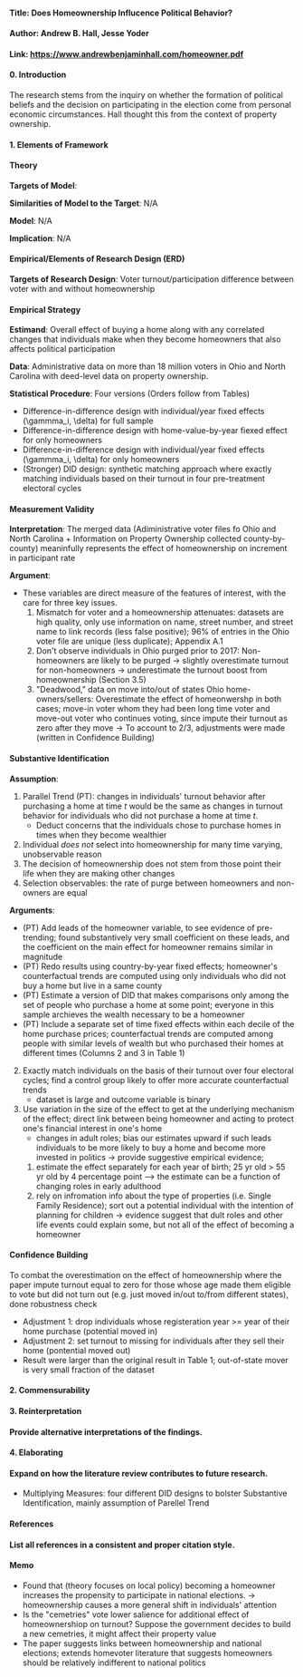 #### Title: Does Homeownership Influcence Political Behavior?
#### Author: Andrew B. Hall, Jesse Yoder
#### Link: https://www.andrewbenjaminhall.com/homeowner.pdf

#### 0. Introduction
The research stems from the inquiry on whether the formation of political beliefs and the decision on participating in the election come from personal economic circumstances. Hall thought this from the context of property ownership. 

#### 1. Elements of Framework
#### Theory
**Targets of Model**: 

**Similarities of Model to the Target**: N/A

**Model**: N/A

**Implication**: N/A

#### Empirical/Elements of Research Design (ERD)
**Targets of Research Design**: Voter turnout/participation difference between voter with and without homeownership
#### Empirical Strategy
**Estimand**: Overall effect of buying a home along with any correlated changes that individuals make when they become homeowners that also affects political participation

**Data**: Administrative data on more than 18 million voters in Ohio and North Carolina with deed-level data on property ownership.

**Statistical Procedure**: Four versions (Orders follow from Tables)
- Difference-in-difference design with individual/year fixed effects (\gammma_i, \delta) for full sample
- Difference-in-difference design with home-value-by-year fiexed effect for only homeowners
- Difference-in-difference design with individual/year fixed effects (\gammma_i, \delta) for only homeowners
- (Stronger) DID design: synthetic matching approach where exactly matching individuals based on their turnout in four pre-treatment electoral cycles

#### Measurement Validity
**Interpretation**: The merged data (Adiministrative voter files fo Ohio and North Carolina + Information on Property Ownership collected county-by-county) meaninfully represents the effect of homeownership on increment in participant rate

**Argument**:
- These variables are direct measure of the features of interest, with the care for three key issues.
    1. Mismatch for voter and a homeownership attenuates: datasets are high quality, only use information on name, street number, and street name to link records (less false positive); 96% of entries in the Ohio voter file are unique (less duplicate); Appendix A.1
    2. Don't observe individuals in Ohio purged prior to 2017: Non-homeowners are likely to be purged -> slightly overestimate turnout for non-homeowners -> underestimate the turnout boost from homeownership (Section 3.5)
    3. "Deadwood," data on move into/out of states Ohio home-owners/sellers: Overestimate the effect of homeonwershp in both cases; move-in voter whom they had been long time voter and move-out voter who continues voting, since impute their turnout as zero after they move
    -> To account to 2/3, adjustments were made (written in Confidence Building) 

#### Substantive Identification
**Assumption**:
1.  Parallel Trend (PT): changes in individuals' turnout behavior after purchasing a home at time *t* would be the same as changes in turnout behavior for individuals who did not purchase a home at time *t*.
    - Deduct concerns that the individuals chose to purchase homes in times when they become wealthier
2. Individual *does not* select into homeownership for many time varying, unobservable reason
3. The decision of homeownership does not stem from those point their life when they are making other changes
4. Selection observables: the rate of purge between homeowners and non-owners are equal

**Arguments**:
- (PT) Add leads of the homeowner variable, to see evidence of pre-trending; found substantively very small coefficient on these leads, and the coefficient on the main effect for homeowner remains similar in magnitude
- (PT) Redo results using country-by-year fixed effects; homeowner's counterfactual trends are computed using only individuals who did not buy a home but live in a same county
- (PT) Estimate a version of DID that makes comparisons only among the set of people who purchase a home at some point; everyone in this sample archieves the wealth necessary to be a homeowner
- (PT) Include a separate set of time fixed effects within each decile of the home purchase prices; counterfactual trends are computed among people with similar levels of wealth but who purchased their homes at different times (Columns 2 and 3 in Table 1)
2. Exactly match individuals on the basis of their turnout over four electoral cycles; find a control group likely to offer more accurate counterfactual trends
    - dataset is large and outcome variable is binary
3. Use variation in the size of the effect to get at the underlying mechanism of the effect; direct link between being homeowner and acting to protect one's financial interest in one's home
    - changes in adult roles; bias our estimates upward if such leads individuals to be more likely to buy a home and become more invested in politics
    -> provide suggestive empirical evidence;
    1. estimate the effect separately for each year of birth; 25 yr old > 55 yr old by 4 percentage point --> the estimate can be a function of changing roles in early adulthood 
    2. rely on infromation info about the type of properties (i.e. Single Family Residence); sort out a potential individual with the intention of planning for children
    -> evidence suggest that dult roles and other life events could explain some, but not all of the effect of becoming a homeowner

#### Confidence Building
To combat the overestimation on the effect of homeownership where the paper impute turnout equal to zero for those whose age made them eligible to vote but did not turn out (e.g. just moved in/out to/from different states), done robustness check
- Adjustment 1: drop individuals whose registeration year >= year of their home purchase (potential moved in)
- Adjustment 2: set turnout to missing for individuals after they sell their home (pontential moved out)
- Result were larger than the original result in Table 1; out-of-state mover is very small fraction of the dataset

#### 2. Commensurability


#### 3. Reinterpretation
#### Provide alternative interpretations of the findings.

#### 4. Elaborating
#### Expand on how the literature review contributes to future research.
- Multiplying Measures: four different DID designs to bolster Substantive Identification, mainly assumption of Parellel Trend

#### References
#### List all references in a consistent and proper citation style.

#### Memo
- Found that (theory focuses on local policy) becoming a homeowner increases the propensity to participate in national elections.
-> homeownership causes a more general shift in individuals' attention
- Is the "cemetries" vote lower salience for additional effect of homeownershiop on turnout? Suppose the government decides to build a new cemetries, it might affect their property value
- The paper suggests links between homeownership and national elections; extends homevoter literature that suggests homeowners should be relatively indifferent to national politics